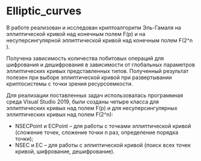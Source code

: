 # Elliptic_curves
В работе реализован и исследован криптоалгоритм Эль-Гамаля на эллиптической кривой над конечным полем F(p) и на несуперсингулярной эллиптической кривой над конечным полем F(2^n ).

Получена зависимость количества побитовых операций для шифрования и дешифрования в зависимости от глобальных параметров эллиптических кривых представленных типов. Полученный результат полезен при выборе эллиптической кривой при развертывании криптосистемы с точки зрения ресурсоемкости.

Для реализации поставленных задач использовалась программная среда Visual Studio 2019, были созданы четыре класса для эллиптических кривых над полем F(p) и для несуперсингулярных эллиптических кривых над полем F(2^n):

- NSECPoint и ECPoint – для работы с точками эллиптической кривой (сложение точек, сложение точки n раз, определение порядка точки);
- NSEC и EC – для работы с эллиптической кривой (поиск всех точек кривой, шифрование, дешифрование).
